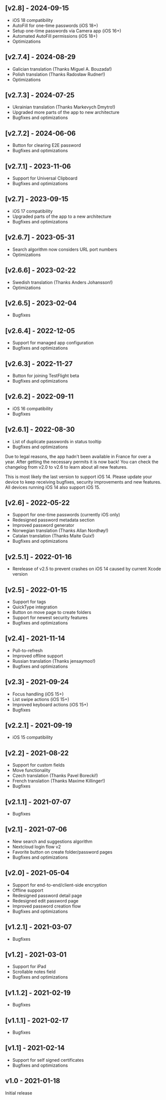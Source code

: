 ## [v2.8] - 2024-09-15
- iOS 18 compatibility
- AutoFill for one-time passwords (iOS 18+)
- Setup one-time passwords via Camera app (iOS 16+)
- Automated AutoFill permissions (iOS 18+)
- Optimizations

## [v2.7.4] - 2024-08-29
- Galician translation (Thanks Miguel A. Bouzada!)
- Polish translation (Thanks Radosław Rudner!)
- Optimizations

## [v2.7.3] - 2024-07-25
- Ukrainian translation (Thanks Markevych Dmytro!)
- Upgraded more parts of the app to new architecture
- Bugfixes and optimizations

## [v2.7.2] - 2024-06-06
- Button for clearing E2E password
- Bugfixes and optimizations

## [v2.7.1] - 2023-11-06
- Support for Universal Clipboard
- Bugfixes and optimizations

## [v2.7] - 2023-09-15
- iOS 17 compatibility
- Upgraded parts of the app to a new architecture
- Bugfixes and optimizations

## [v2.6.7] - 2023-05-31
- Search algorithm now considers URL port numbers
- Optimizations

## [v2.6.6] - 2023-02-22
- Swedish translation (Thanks Anders Johansson!)
- Optimizations

## [v2.6.5] - 2023-02-04
- Bugfixes

## [v2.6.4] - 2022-12-05
- Support for managed app configuration
- Bugfixes and optimizations

## [v2.6.3] - 2022-11-27
- Button for joining TestFlight beta
- Bugfixes and optimizations

## [v2.6.2] - 2022-09-11
- iOS 16 compatibility
- Bugfixes

## [v2.6.1] - 2022-08-30
- List of duplicate passwords in status tooltip
- Bugfixes and optimizations

Due to legal reasons, the app hadn't been available in France for over a year. After getting the necessary permits it is now back! You can check the changelog from v2.0 to v2.6 to learn about all new features.

This is most likely the last version to support iOS 14. Please update your device to keep receiving bugfixes, security improvements and new features. All devices running iOS 14 also support iOS 15.

## [v2.6] - 2022-05-22
- Support for one-time passwords (currently iOS only)
- Redesigned password metadata section
- Improved password generator
- Norwegian translation (Thanks Allan Nordhøy!)
- Catalan translation (Thanks Maite Guix!)
- Bugfixes and optimizations

## [v2.5.1] - 2022-01-16
- Rerelease of v2.5 to prevent crashes on iOS 14 caused by current Xcode version

## [v2.5] - 2022-01-15
- Support for tags
- QuickType integration
- Button on move page to create folders
- Support for newest security features
- Bugfixes and optimizations

## [v2.4] - 2021-11-14
- Pull-to-refresh
- Improved offline support
- Russian translation (Thanks jensaymoo!)
- Bugfixes and optimizations

## [v2.3] - 2021-09-24
- Focus handling (iOS 15+)
- List swipe actions (iOS 15+)
- Improved keyboard actions (iOS 15+)
- Bugfixes

## [v2.2.1] - 2021-09-19
- iOS 15 compatibility

## [v2.2] - 2021-08-22
- Support for custom fields
- Move functionality
- Czech translation (Thanks Pavel Borecki!)
- French translation (Thanks Maxime Killinger!)
- Bugfixes

## [v2.1.1] - 2021-07-07
- Bugfixes

## [v2.1] - 2021-07-06
- New search and suggestions algorithm
- Nextcloud login flow v2
- Favorite button on create folder/password pages
- Bugfixes and optimizations

## [v2.0] - 2021-05-04
- Support for end-to-end/client-side encryption
- Offline support
- Redesigned password detail page
- Redesigned edit password page
- Improved password creation flow
- Bugfixes and optimizations

## [v1.2.1] - 2021-03-07
- Bugfixes

## [v1.2] - 2021-03-01
- Support for iPad
- Scrollable notes field
- Bugfixes and optimizations

## [v1.1.2] - 2021-02-19
- Bugfixes

## [v1.1.1] - 2021-02-17
- Bugfixes

## [v1.1] - 2021-02-14
- Support for self signed certificates
- Bugfixes and optimizations

## v1.0 - 2021-01-18
Initial release
